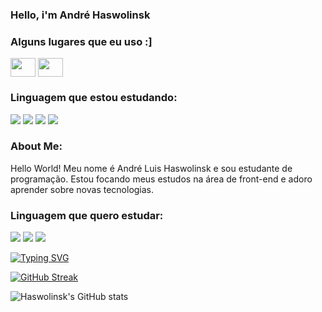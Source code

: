 ### Hello, i'm André Haswolinsk


<h3 align="left">Alguns lugares que eu uso :]</h3>
<p align="left">
  <a href="https://www.linkedin.com/in/haswolinsk/" target="blank"><img align="center" src="https://cdn.jsdelivr.net/npm/simple-icons@3.0.1/icons/linkedin.svg" alt="" height="30" width="40" /></a>
  <a href="https://www.instagram.com/haswolinsk1/" target="blank"><img align="center" src="https://cdn.jsdelivr.net/npm/simple-icons@3.0.1/icons/instagram.svg" alt="" height="30" width="40" /></a>
</p>
<h3 align="left">Linguagem que estou estudando:</h3>
<p align="left">
  <img src="https://img.icons8.com/external-tal-revivo-shadow-tal-revivo/48/null/external-html-5-is-a-software-solution-stack-that-defines-the-properties-and-behaviors-of-web-page-logo-shadow-tal-revivo.png"/>
  <img src="https://img.icons8.com/color/48/null/css3.png"/>
  <img src="https://img.icons8.com/color/48/null/javascript--v1.png"/>
  <img src="https://img.icons8.com/color/28/null/python--v1.png"/>
</p>

<h3 aligh="left">About Me:</h3>
<p align="left">Hello World! Meu nome é André Luis Haswolinsk e sou estudante de programação. Estou focando meus estudos na área de front-end e adoro aprender sobre novas tecnologias.</p>

<h3 align="left">Linguagem que quero estudar:</h3>

<img src="https://img.icons8.com/fluency/28/null/java-coffee-cup-logo.png"/>
<img src="https://img.icons8.com/color/28/null/c-plus-plus-logo.png"/>
<img src="https://user-images.githubusercontent.com/99846498/224348879-bf52a25a-51e6-4feb-bee3-fb573b9e9271.png"/>


<a href="https://git.io/typing-svg"><img src="https://readme-typing-svg.herokuapp.com?font=Fira+Code&pause=1000&color=0EF714&width=435&lines=Please+stand+by...;I+will+go++get+my+coffe." alt="Typing SVG" /></a>

[![GitHub Streak](https://github-readme-streak-stats.herokuapp.com?user=Haswolinsk&theme=github-dark)](https://git.io/streak-stats)

![Haswolinsk's GitHub stats](https://github-readme-stats.vercel.app/api?username=Haswolinsk&show_icons=true&theme=transparent)

